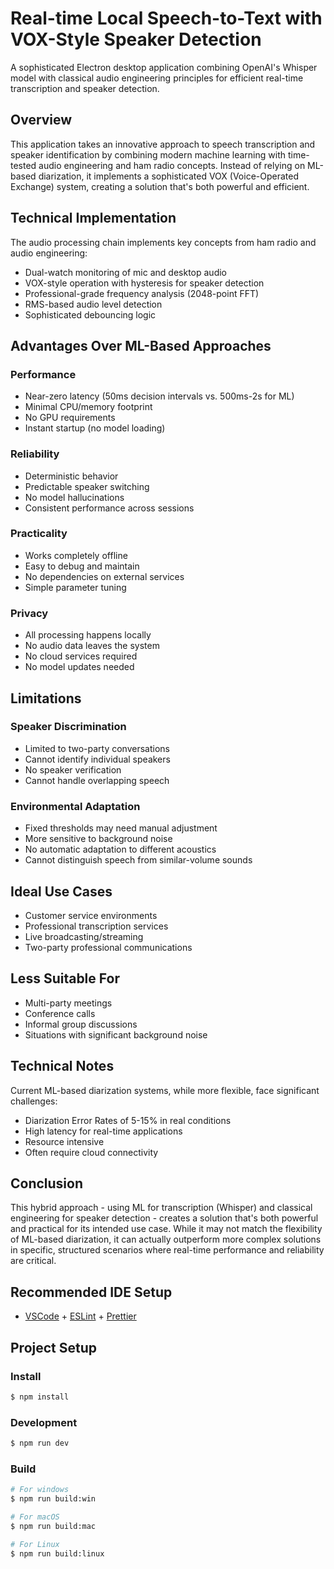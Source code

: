 # Real-time Local Speech-to-Text with VOX-Style Speaker Detection

A sophisticated Electron desktop application combining OpenAI's Whisper model with classical audio engineering principles for efficient real-time transcription and speaker detection.

## Overview

This application takes an innovative approach to speech transcription and speaker identification by combining modern machine learning with time-tested audio engineering and ham radio concepts. Instead of relying on ML-based diarization, it implements a sophisticated VOX (Voice-Operated Exchange) system, creating a solution that's both powerful and efficient.

## Technical Implementation

The audio processing chain implements key concepts from ham radio and audio engineering:
- Dual-watch monitoring of mic and desktop audio
- VOX-style operation with hysteresis for speaker detection
- Professional-grade frequency analysis (2048-point FFT)
- RMS-based audio level detection
- Sophisticated debouncing logic

## Advantages Over ML-Based Approaches

### Performance
- Near-zero latency (50ms decision intervals vs. 500ms-2s for ML)
- Minimal CPU/memory footprint
- No GPU requirements
- Instant startup (no model loading)

### Reliability
- Deterministic behavior
- Predictable speaker switching
- No model hallucinations
- Consistent performance across sessions

### Practicality
- Works completely offline
- Easy to debug and maintain
- No dependencies on external services
- Simple parameter tuning

### Privacy
- All processing happens locally
- No audio data leaves the system
- No cloud services required
- No model updates needed

## Limitations

### Speaker Discrimination
- Limited to two-party conversations
- Cannot identify individual speakers
- No speaker verification
- Cannot handle overlapping speech

### Environmental Adaptation
- Fixed thresholds may need manual adjustment
- More sensitive to background noise
- No automatic adaptation to different acoustics
- Cannot distinguish speech from similar-volume sounds

## Ideal Use Cases

- Customer service environments
- Professional transcription services
- Live broadcasting/streaming
- Two-party professional communications

## Less Suitable For

- Multi-party meetings
- Conference calls
- Informal group discussions
- Situations with significant background noise

## Technical Notes

Current ML-based diarization systems, while more flexible, face significant challenges:
- Diarization Error Rates of 5-15% in real conditions
- High latency for real-time applications
- Resource intensive
- Often require cloud connectivity

## Conclusion

This hybrid approach - using ML for transcription (Whisper) and classical engineering for speaker detection - creates a solution that's both powerful and practical for its intended use case. While it may not match the flexibility of ML-based diarization, it can actually outperform more complex solutions in specific, structured scenarios where real-time performance and reliability are critical.

## Recommended IDE Setup

- [VSCode](https://code.visualstudio.com/) + [ESLint](https://marketplace.visualstudio.com/items?itemName=dbaeumer.vscode-eslint) + [Prettier](https://marketplace.visualstudio.com/items?itemName=esbenp.prettier-vscode)


## Project Setup

### Install

```bash
$ npm install
```

### Development

```bash
$ npm run dev
```

### Build

```bash
# For windows
$ npm run build:win

# For macOS
$ npm run build:mac

# For Linux
$ npm run build:linux
```
